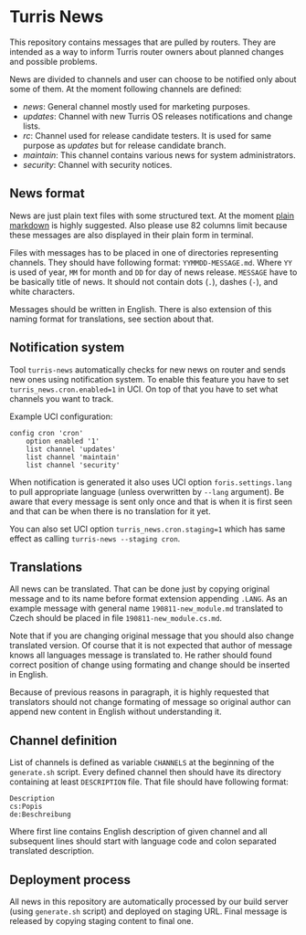 Turris News
===========
This repository contains messages that are pulled by routers. They are intended as
a way to inform Turris router owners about planned changes and possible problems.

News are divided to channels and user can choose to be notified only about some of
them. At the moment following channels are defined:
* _news_: General channel mostly used for marketing purposes.
* _updates_: Channel with new Turris OS releases notifications and change lists.
* _rc_: Channel used for release candidate testers. It is used for same purpose as
  _updates_ but for release candidate branch.
* _maintain_: This channel contains various news for system administrators.
* _security_: Channel with security notices.

News format
-----------
News are just plain text files with some structured text. At the moment [plain
markdown](https://daringfireball.net/projects/markdown/syntax) is highly
suggested. Also please use 82 columns limit because these messages are also
displayed in their plain form in terminal.

Files with messages has to be placed in one of directories representing channels.
They should have following format: `YYMMDD-MESSAGE.md`. Where `YY` is used of
year, `MM` for month and `DD` for day of news release. `MESSAGE` have to be
basically title of news. It should not contain dots (`.`), dashes (`-`), and white
characters.

Messages should be written in English. There is also extension of this naming
format for translations, see section about that.

Notification system
-------------------
Tool `turris-news` automatically checks for new news on router and sends new ones
using notification system. To enable this feature you have to set
`turris_news.cron.enabled=1` in UCI. On top of that you have to set what channels
you want to track.

Example UCI configuration:
```
config cron 'cron'
	option enabled '1'
	list channel 'updates'
	list channel 'maintain'
	list channel 'security'
```

When notification is generated it also uses UCI option `foris.settings.lang` to
pull appropriate language (unless overwritten by `--lang` argument). Be aware that
every message is sent only once and that is when it is first seen and that can be
when there is no translation for it yet.

You can also set UCI option `turris_news.cron.staging=1` which has same effect as
calling `turris-news --staging cron`.

Translations
------------
All news can be translated. That can be done just by copying original message and
to its name before format extension appending `.LANG`. As an example message with
general name `190811-new_module.md` translated to Czech should be placed in file
`190811-new_module.cs.md`.

Note that if you are changing original message that you should also change
translated version. Of course that it is not expected that author of message knows
all languages message is translated to. He rather should found correct position of
change using formating and change should be inserted in English.

Because of previous reasons in paragraph, it is highly requested that translators
should not change formating of message so original author can append new content
in English without understanding it.

Channel definition
------------------
List of channels is defined as variable `CHANNELS` at the beginning of the
`generate.sh` script. Every defined channel then should have its directory
containing at least `DESCRIPTION` file. That file should have following format:
```
Description
cs:Popis
de:Beschreibung
```
Where first line contains English description of given channel and all subsequent
lines should start with language code and colon separated translated description.

Deployment process
------------------
All news in this repository are automatically processed by our build server (using
`generate.sh` script) and deployed on staging URL. Final message is released by
copying staging content to final one.
